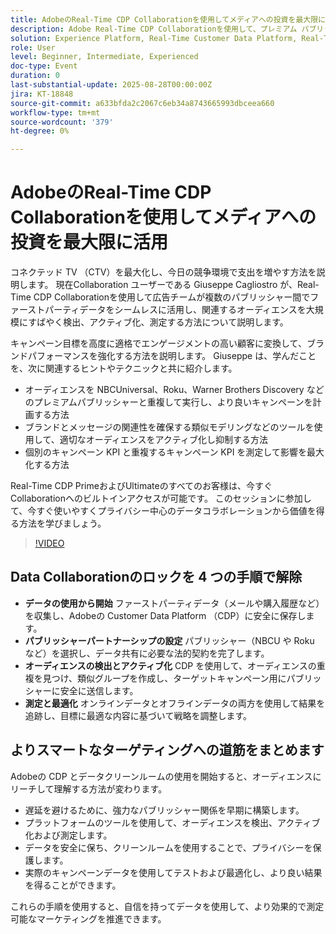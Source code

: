 ```yaml
---
title: AdobeのReal-Time CDP Collaborationを使用してメディアへの投資を最大限に活用
description: Adobe Real-Time CDP Collaborationを使用して、プレミアム パブリッシャーとファーストパーティデータで CTV キャンペーンをアクティブ化、測定、最適化する方法について説明します。
solution: Experience Platform, Real-Time Customer Data Platform, Real-Time Customer Data Platform Collaboration
role: User
level: Beginner, Intermediate, Experienced
doc-type: Event
duration: 0
last-substantial-update: 2025-08-28T00:00:00Z
jira: KT-18848
source-git-commit: a633bfda2c2067c6eb34a8743665993dbceea660
workflow-type: tm+mt
source-wordcount: '379'
ht-degree: 0%

---
```



# AdobeのReal-Time CDP Collaborationを使用してメディアへの投資を最大限に活用

コネクテッド TV （CTV）を最大化し、今日の競争環境で支出を増やす方法を説明します。 現在Collaboration ユーザーである Giuseppe Cagliostro が、Real-Time CDP Collaborationを使用して広告チームが複数のパブリッシャー間でファーストパーティデータをシームレスに活用し、関連するオーディエンスを大規模にすばやく検出、アクティブ化、測定する方法について説明します。

キャンペーン目標を高度に適格でエンゲージメントの高い顧客に変換して、ブランドパフォーマンスを強化する方法を説明します。 Giuseppe は、学んだことを、次に関連するヒントやテクニックと共に紹介します。

* オーディエンスを NBCUniversal、Roku、Warner Brothers Discovery などのプレミアムパブリッシャーと重複して実行し、より良いキャンペーンを計画する方法
* ブランドとメッセージの関連性を確保する類似モデリングなどのツールを使用して、適切なオーディエンスをアクティブ化し抑制する方法
* 個別のキャンペーン KPI と重複するキャンペーン KPI を測定して影響を最大化する方法

Real-Time CDP PrimeおよびUltimateのすべてのお客様は、今すぐCollaborationへのビルトインアクセスが可能です。 このセッションに参加して、今すぐ使いやすくプライバシー中心のデータコラボレーションから価値を得る方法を学びましょう。

>[!VIDEO](https://video.tv.adobe.com/v/3471329/?learn=on&enablevpops)

## Data Collaborationのロックを 4 つの手順で解除

* **データの使用から開始** ファーストパーティデータ（メールや購入履歴など）を収集し、Adobeの Customer Data Platform （CDP）に安全に保存します。
* **パブリッシャーパートナーシップの設定** パブリッシャー（NBCU や Roku など）を選択し、データ共有に必要な法的契約を完了します。
* **オーディエンスの検出とアクティブ化** CDP を使用して、オーディエンスの重複を見つけ、類似グループを作成し、ターゲットキャンペーン用にパブリッシャーに安全に送信します。
* **測定と最適化** オンラインデータとオフラインデータの両方を使用して結果を追跡し、目標に最適な内容に基づいて戦略を調整します。

## よりスマートなターゲティングへの道筋をまとめます

Adobeの CDP とデータクリーンルームの使用を開始すると、オーディエンスにリーチして理解する方法が変わります。

* 遅延を避けるために、強力なパブリッシャー関係を早期に構築します。
* プラットフォームのツールを使用して、オーディエンスを検出、アクティブ化および測定します。
* データを安全に保ち、クリーンルームを使用することで、プライバシーを保護します。
* 実際のキャンペーンデータを使用してテストおよび最適化し、より良い結果を得ることができます。

これらの手順を使用すると、自信を持ってデータを使用して、より効果的で測定可能なマーケティングを推進できます。
